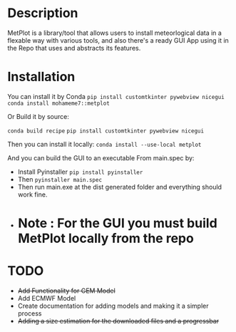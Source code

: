 # Description
MetPlot is a library/tool that allows users to install meteorlogical data in a flexable way with various tools, and also there's a ready GUI App using it in the Repo that uses and abstracts its features.

# Installation
You can install it by Conda
`pip install customtkinter pywebview nicegui`
`conda install mohameme7::metplot`


Or Build it by source:
   
   `conda build recipe`
   `pip install customtkinter pywebview nicegui`
   
   Then you can install it locally:
   `conda install --use-local metplot`

 And you can build the GUI to an executable From main.spec by:
   - Install Pyinstaller `pip install pyinstaller`
   - Then `pyinstaller main.spec`
   - Then run main.exe at the dist generated folder and everything should work fine.
   - # Note : For the GUI you must build MetPlot locally from the repo

# TODO
- ~~Add Functionality for GEM Model~~
- Add ECMWF Model
- Create documentation for adding models and making it a simpler process
- ~~Adding a size estimation for the downloaded files and a progressbar~~
